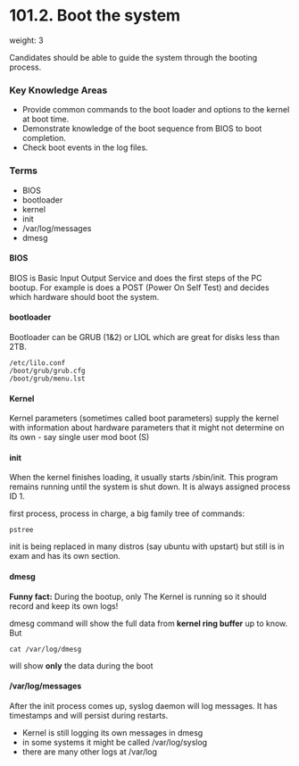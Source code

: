 # 101.2. Boot the system
weight: 3

Candidates should be able to guide the system through the booting process.

### Key Knowledge Areas
- Provide common commands to the boot loader and options to the kernel at boot time.
- Demonstrate knowledge of the boot sequence from BIOS to boot completion.
- Check boot events in the log files.

### Terms
- BIOS
- bootloader
- kernel
- init
- /var/log/messages
- dmesg

#### BIOS
BIOS is Basic Input Output Service and does the first steps of the PC bootup. For example is does a POST (Power On Self Test) and decides which hardware should boot the system.

#### bootloader

Bootloader can be GRUB (1&2) or LIOL which are great for disks less than 2TB.

	/etc/lilo.conf
	/boot/grub/grub.cfg
	/boot/grub/menu.lst


#### Kernel
Kernel parameters (sometimes called boot parameters) supply the kernel with information about hardware parameters that it might not determine on its own - say single user mod boot (S)

#### init
When the kernel finishes loading, it usually starts /sbin/init. This program remains running until the system is shut down. It is always assigned process ID 1. 

first process, process in charge, a big family tree of commands:

    pstree

init is being replaced in many distros (say ubuntu with upstart) but still is in exam and has its own section.

#### dmesg
**Funny fact:** During the bootup, only The Kernel is running so it should record and keep its own logs!

dmesg command will show the full data from  **kernel ring buffer** up to know. But

    cat /var/log/dmesg

will show **only** the data during the boot

#### /var/log/messages
After the init process comes up, syslog daemon will log messages. It has timestamps and will persist during restarts.

- Kernel is still logging its own messages in dmesg
- in some systems it might be called /var/log/syslog
- there are many other logs at /var/log